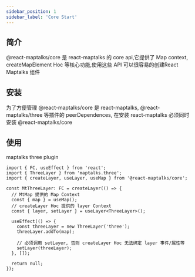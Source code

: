 ```yaml
---
sidebar_position: 1
sidebar_label: 'Core Start'
---
```


## 简介
@react-maptalks/core 是 react-maptalks 的 core api,它提供了 Map context, createMapElement Hoc 等核心功能,使用这些 API 可以很容易的创建React Maptalks 组件

## 安装
为了方便管理 @react-maptalks/core 是 react-maptalks, @react-maptalks/three 等插件的 peerDependences, 在安装 react-maptalks 必须同时安装 @react-maptalks/core

## 使用
maptalks three plugin

```tsx
import { FC, useEffect } from 'react';
import { ThreeLayer } from 'maptalks.three';
import { createLayer, useLayer, useMap } from '@react-maptalks/core';

const MtThreeLayer: FC = createLayer(() => {
  // MtMap 提供的 Map Context
  const { map } = useMap();
  // createLayer Hoc 提供的 layer Context
  const { layer, setLayer } = useLayer<ThreeLayer>();

  useEffect(() => {
    const threeLayer = new ThreeLayer('three');
    threeLayer.addTo(map);

    // 必须调用 setLayer, 否则 createLayer Hoc 无法绑定 layer 事件/属性等
    setLayer(threeLayer);
  }, []);

  return null;
});

```
